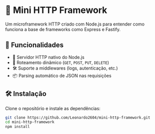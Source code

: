 # 🚀 Mini HTTP Framework

Um microframework HTTP criado com Node.js para entender como funciona a base de frameworks como Express e Fastify.

## 📌 Funcionalidades

- 📡 Servidor HTTP nativo do Node.js
- 🔀 Roteamento dinâmico (`GET`, `POST`, `PUT`, `DELETE`)
- 🛠️ Suporte a middlewares (logs, autenticação, etc.)
- 📦 Parsing automático de JSON nas requisições

## 🛠️ Instalação

Clone o repositório e instale as dependências:

```bash
git clone https://github.com/Leonardo2604/mini-http-framework.git
cd mini-http-framework
npm install
```
